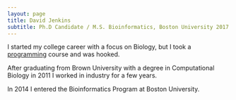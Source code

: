 ```yaml
---
layout: page
title: David Jenkins
subtitle: Ph.D Candidate / M.S. Bioinformatics, Boston University 2017 / Sc.B. Computational Biology, Brown University 2011
---
```


I started my college career with a focus on Biology, but I took a [programming](http://cs.brown.edu/courses/cs015/) course and was hooked.

After graduating from Brown University with a degree in Computational Biology in 2011 I worked in industry for a few years.

In 2014 I entered the Bioinformatics Program at Boston University.